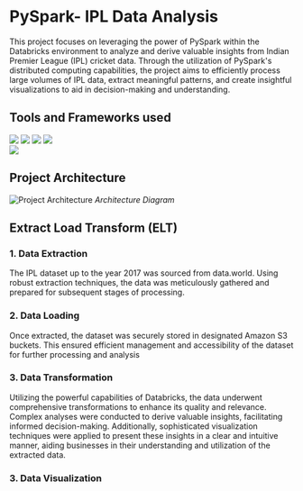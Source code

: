 # PySpark- IPL Data Analysis
This project focuses on leveraging the power of PySpark within the Databricks environment to analyze and derive valuable insights from Indian Premier League (IPL) cricket data. Through the utilization of PySpark's distributed computing capabilities, the project aims to efficiently process large volumes of IPL data, extract meaningful patterns, and create insightful visualizations to aid in decision-making and understanding.

## Tools and Frameworks used
![](https://i.postimg.cc/1XsBYLKN/pngwing-com-3.png) 
![](https://i.postimg.cc/L6B5pG38/pngwing-com-2-2.png) 
![](https://i.postimg.cc/ydYXmF6F/pngwing-com-1-1.png)
![](https://i.postimg.cc/gJ6pzt1J/spark-sql-logo.png)
<br> ![](https://i.postimg.cc/NfDyTLPc/download.jpg)

## Project Architecture
![Project Architecture](https://i.postimg.cc/QNcSpRwh/Spark-IPL-Data-Analysis-Project-Architecture.jpg)
*Architecture Diagram*
## Extract Load Transform (ELT)
### 1. Data Extraction
The IPL dataset up to the year 2017 was sourced from data.world. Using robust extraction techniques, the data was meticulously gathered and prepared for subsequent stages of processing.
### 2. Data Loading
Once extracted, the dataset was securely stored in designated Amazon S3 buckets. This ensured efficient management and accessibility of the dataset for further processing and analysis
### 3. Data Transformation
Utilizing the powerful capabilities of Databricks, the data underwent comprehensive transformations to enhance its quality and relevance. Complex analyses were conducted to derive valuable insights, facilitating informed decision-making. Additionally, sophisticated visualization techniques were applied to present these insights in a clear and intuitive manner, aiding businesses in their understanding and utilization of the extracted data.
### 3. Data Visualization
